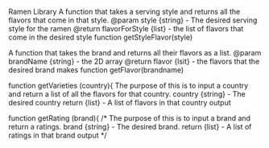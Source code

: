 Ramen Library
A function that takes a serving style and returns all the flavors that come in that style.
@param style {string} - The desired serving style for the ramen
@return flavorForStyle {list} - the list of flavors that come in the desired style
 function getStyleFlavor(style)

A function that takes the brand and returns all their flavors as a list.
@param brandName {string} - the 2D array
@return flavor {lsit} - the flavors that the desired brand makes
function getFlavor(brandname)

function getVarieties (country){
The purpose of this is to input a country and return a list of all the flavors for that country. 
country {string} - The desired country
return {list} - A list of flavors in that country output


function getRating (brand){
/*
The purpose of this is to input a brand and return a ratings. 
brand {string} - The desired brand.
return {list} - A list of ratings in that brand output
*/

